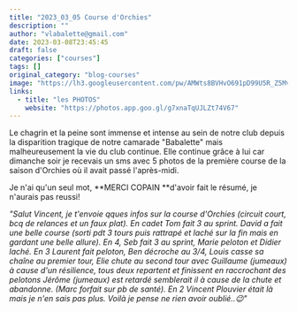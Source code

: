 ```yaml
---
title: "2023_03_05 Course d'Orchies"
description: ""
author: "vlabalette@gmail.com"
date: 2023-03-08T23:45:45
draft: false
categories: ["courses"]
tags: []
original_category: "blog-courses"
image: "https://lh3.googleusercontent.com/pw/AMWts8BVHvO691pD99U5R_Z5MvlZaE_YmP2yzrC-2V6JzhaPvn4Ikf4YTbbGqzVPsw9vzsB2tgfj0n5Zj_FUIhkghmg_4bdyzGVP7gpcWrvRJJO7_dKpXRBwuxLVhvONIvwyopPFR3IJSShzG0JF-e0g8N96RA=w760-h1013-no?authuser=0"
links:
  - title: "les PHOTOS"
    website: "https://photos.app.goo.gl/g7xnaTqUJLZt74V67"
---
```


Le chagrin et la peine sont immense et intense au sein de notre club depuis la disparition tragique de notre camarade "Babalette" mais malheureusement la vie du club continue. Elle continue grâce à lui car dimanche soir je recevais un sms avec 5 photos de la première course de la saison d'Orchies où il avait passé l'après-midi.

Je n'ai qu'un seul mot, **MERCI COPAIN **d'avoir fait le résumé, je n'aurais pas reussi!&nbsp;

*"Salut Vincent, je t'envoie qques infos sur la course d'Orchies (circuit court, bcq de relances et un faux plat). En cadet Tom fait 3 au sprint. David a fait une belle course (sorti pdt 3 tours puis rattrapé et laché sur la fin mais en gardant une belle allure).*
*En 4, Seb fait 3 au sprint, Marie peloton et Didier laché.*
*En 3 Laurent fait peloton, Ben décroche au 3/4, Louis casse sa chaîne au premier tour, Elie chute au second tour avec Guillaume (jumeaux) à cause d'un résilience, tous deux repartent et finissent en raccrochant des pelotons Jérôme (jumeaux) est retardé semblerait il à cause de la chute et abandonne. (Marc forfait sur pb de santé).*
*En 2 Vincent Plouvier était là mais je n'en sais pas plus.*
*Voilà je pense ne rien avoir oublié..😉"*

&nbsp;